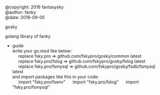 @copyright: 2016 fantasysky</br>
@author: fanky </br>
@date: 2018-09-05</br>

gosky

golang library of fanky

* guide</br>
write your go.mod like below:</br>
&nbsp;&nbsp;&nbsp;&nbsp; replace fsky.pro => github.com/fskypro/gosky/common latest <br>
&nbsp;&nbsp;&nbsp;&nbsp; replace fsky.pro/fslog => github.com/fskypro/gosky/fslog latest <br>
&nbsp;&nbsp;&nbsp;&nbsp; replace fsky.pro/fsmysql => github.com/fskypro/gosky/fsdb/fsmysql latest <br>
and import packages like this in your code:</br>
&nbsp;&nbsp;&nbsp;&nbsp; import "fsky.pro/fsenv"
&nbsp;&nbsp;&nbsp;&nbsp; import "fsky.pro/fslog"
&nbsp;&nbsp;&nbsp;&nbsp; import "fsky.pro/fsmysql"
